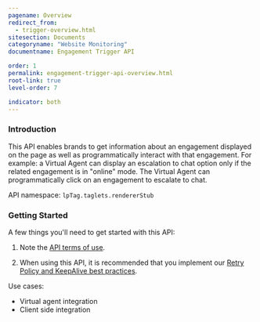 ```yaml
---
pagename: Overview
redirect_from:
  - trigger-overview.html
sitesection: Documents
categoryname: "Website Monitoring"
documentname: Engagement Trigger API

order: 1
permalink: engagement-trigger-api-overview.html
root-link: true
level-order: 7

indicator: both
---
```

### Introduction

This API enables brands to get information about an engagement displayed on the page as well as programmatically interact with that engagement. For example: a Virtual Agent can display an escalation to chat option only if the related engagement is in "online" mode. The Virtual Agent can programmatically click on an engagement to escalate to chat.

API namespace: ```lpTag.taglets.rendererStub```

### Getting Started

A few things you'll need to get started with this API:

1. Note the [API terms of use](https://www.liveperson.com/policies/apitou).

2. When using this API, it is recommended that you implement our [Retry Policy and KeepAlive best practices](guides-retry-policy.html).

Use cases:

- Virtual agent integration
- Client side integration
